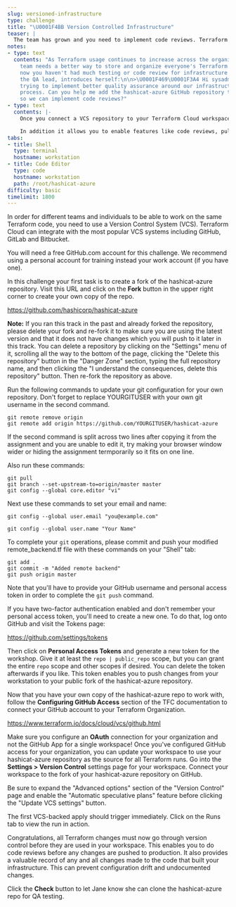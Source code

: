 ```yaml
---
slug: versioned-infrastructure
type: challenge
title: "\U0001F4BB Version Controlled Infrastructure"
teaser: |
  The team has grown and you need to implement code reviews. Terraform Cloud can connect to popular Version Control Systems to enable collaboration and testing.
notes:
- type: text
  contents: "As Terraform usage continues to increase across the organization, your
    team needs a better way to store and organize everyone's Terraform code. Until
    now you haven't had much testing or code review for infrastructure changes. Jane,
    the QA lead, introduces herself:\n\n>\U0001F469‍\U0001F3A4 Hi sysadmin, we're
    trying to implement better quality assurance around our infrastructure deployment
    process. Can you help me add the hashicat-azure GitHub repository to the workspace
    so we can implement code reviews?"
- type: text
  contents: |-
    Once you connect a VCS repository to your Terraform Cloud workspace, **all** changes to the code must be stored in the VCS before Terraform will execute them. This ensures that you have no unauthorized changes to your infrastructure as code.

    In addition it allows you to enable features like code reviews, pull requests, and automated testing of your code.
tabs:
- title: Shell
  type: terminal
  hostname: workstation
- title: Code Editor
  type: code
  hostname: workstation
  path: /root/hashicat-azure
difficulty: basic
timelimit: 1800
---
```

In order for different teams and individuals to be able to work on the same Terraform code, you need to use a Version Control System (VCS). Terraform Cloud can integrate with the most popular VCS systems including GitHub, GitLab and Bitbucket.

You will need a free GitHub.com account for this challenge. We recommend using a personal account for training instead your work account (if you have one).

In this challenge your first task is to create a fork of the hashicat-azure repository. Visit this URL and click on the **Fork** button in the upper right corner to create your own copy of the repo.

https://github.com/hashicorp/hashicat-azure

**Note:** If you ran this track in the past and already forked the repository, please delete your fork and re-fork it to make sure you are using the latest version and that it does not have changes which you will push to it later in this track. You can delete a repository by clicking on the "Settings" menu of it, scrolling all the way to the bottom of the page, clicking the "Delete this repository" button in the "Danger Zone" section, typing the full repository name, and then clicking the "I understand the consequences, delete this repository" button. Then re-fork the repository as above.

Run the following commands to update your git configuration for your own repository. Don't forget to replace YOURGITUSER with your own git username in the second command.

```
git remote remove origin
git remote add origin https://github.com/YOURGITUSER/hashicat-azure
```
If the second command is split across two lines after copying it from the assignment and you are unable to edit it, try making your browser window wider or hiding the assignment termporarily so it fits on one line.

Also run these commands:

```
git pull
git branch --set-upstream-to=origin/master master
git config --global core.editor "vi"
```

Next use these commands to set your email and name:
```
git config --global user.email "you@example.com"
```

```
git config --global user.name "Your Name"
```

To complete your `git` operations, please commit and push your modified remote_backend.tf file with these commands on your "Shell" tab:

```
git add .
git commit -m "Added remote backend"
git push origin master
```

Note that you'll have to provide your GitHub username and personal access token in order to complete the `git push` command.

If you have two-factor authentication enabled and don't remember your personal access token,  you'll need to create a new one. To do that, log onto GitHub and visit the Tokens page:

https://github.com/settings/tokens

Then click on **Personal Access Tokens** and generate a new token for the workshop. Give it at least the `repo | public_repo` scope, but you can grant the entire `repo` scope and other scopes if desired. You can delete the token afterwards if you like. This token enables you to push changes from your workstation to your public fork of the hashicat-azure repository.

Now that you have your own copy of the hashicat-azure repo to work with, follow the **Configuring GitHub Access** section of the TFC documentation to connect your GitHub account to your Terraform Organization.

https://www.terraform.io/docs/cloud/vcs/github.html

Make sure you configure an **OAuth** connection for your organization and not the GitHub App for a single workspace! Once you've configured GitHub access for your organization, you can update your workspace to use your hashicat-azure repository as the source for all Terraform runs. Go into the **Settings > Version Control** settings page for your workspace. Connect your workspace to the fork of your hashicat-azure repository on GitHub.

Be sure to expand the "Advanced options" section of the "Version Control" page and enable the "Automatic speculative plans" feature before clicking the "Update VCS settings" button.

The first VCS-backed apply should trigger immediately. Click on the Runs tab to view the run in action.

Congratulations, all Terraform changes must now go through version control before they are used in your workspace. This enables you to do code reviews before any changes are pushed to production. It also provides a valuable record of any and all changes made to the code that built your infrastructure. This can prevent configuration drift and undocumented changes.

Click the **Check** button to let Jane know she can clone the hashicat-azure repo for QA testing.